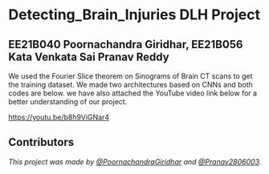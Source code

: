 # Detecting_Brain_Injuries DLH Project

## EE21B040 Poornachandra Giridhar, EE21B056 Kata Venkata Sai Pranav Reddy
We used the Fourier Slice theorem on Sinograms of Brain CT scans to get the training dataset.
We made two architectures based on CNNs and both codes are below.
we have also attached the YouTube video link below for a better understanding of our project.

https://youtu.be/b8h9ViGNar4

## Contributors
_This project was made by [@PoornachandraGiridhar](https://github.com/PoornachandraGiridhar) and [@Pranav2806003](https://github.com/Pranav2806003)._
